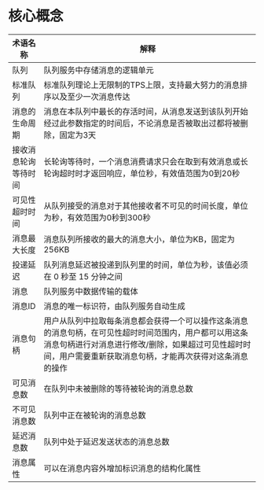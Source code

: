 # 核心概念

| **术语名称**         | **解释**                                                     |
| -------------------- | ------------------------------------------------------------ |
| 队列                 | 队列服务中存储消息的逻辑单元                                 |
| 标准队列             | 标准队列理论上无限制的TPS上限，支持最大努力的消息排序以及至少一次消息传达 |
| 消息的生命周期       | 消息在本队列中最长的存活时间，从消息发送到该队列开始经过此参数指定的时间后，不论消息是否被取出过都将被删除，固定为3天 |
| 接收消息轮询等待时间 | 长轮询等待时，一个消息消费请求只会在取到有效消息或长轮询超时时才返回响应，单位秒，有效值范围为0到20秒 |
| 可见性超时时间       | 从队列接受的消息对于其他接收者不可见的时间长度，单位为秒，有效范围为0秒到300秒 |
| 消息最大长度         | 消息队列所接收的最大的消息大小，单位为KB，固定为256KB |
| 投递延迟             | 队列消息延迟被投递到队列里的时间，单位为秒，该值必须在 0 秒至 15 分钟之间 |
| 消息                 | 队列服务中数据传输的载体                                     |
| 消息ID               | 消息的唯一标识符，由队列服务自动生成                         |
| 消息句柄             | 用户从队列中拉取每条消息都会获得一个可以操作这条消息的消息句柄，在可见性超时时间范围内，用户都可以用这条消息句柄进行对消息进行修改/删除，如果超过可见性超时时间，用户需要重新获取消息句柄，才能再次获得对这条消息的操作 |
| 可见消息数           | 在队列中未被删除的等待被轮询的消息总数                       |
| 不可见消息数         | 队列中正在被轮询的消息总数                                   |
| 延迟消息数           | 队列中处于延迟发送状态的消息总数                             |
| 消息属性             | 可以在消息内容外增加标识消息的结构化属性                     |
